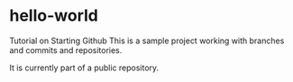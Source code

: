 # hello-world
Tutorial on Starting Github
This is a sample project working with branches and commits and repositories.

It is currently part of a public repository.
